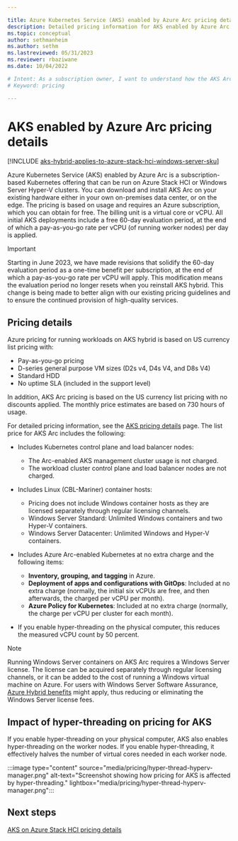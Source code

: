 ```yaml
---

title: Azure Kubernetes Service (AKS) enabled by Azure Arc pricing details
description: Detailed pricing information for AKS enabled by Azure Arc.
ms.topic: conceptual
author: sethmanheim
ms.author: sethm 
ms.lastreviewed: 05/31/2023
ms.reviewer: rbaziwane
ms.date: 10/04/2022

# Intent: As a subscription owner, I want to understand how the AKS Arc service is priced and what I am paying for.
# Keyword: pricing

---
```



# AKS enabled by Azure Arc pricing details

[!INCLUDE [aks-hybrid-applies-to-azure-stack-hci-windows-server-sku](includes/aks-hci-applies-to-skus/aks-hybrid-applies-to-azure-stack-hci-windows-server-sku.md)]

Azure Kubernetes Service (AKS) enabled by Azure Arc is a subscription-based Kubernetes offering that can be run on Azure Stack HCI or Windows Server Hyper-V clusters. You can download and install AKS Arc on your existing hardware either in your own on-premises data center, or on the edge. The pricing is based on usage and requires an Azure subscription, which you can obtain for free. The billing unit is a virtual core or vCPU. All initial AKS deployments include a free 60-day evaluation period, at the end of which a pay-as-you-go rate per vCPU (of running worker nodes) per day is applied.

> [!IMPORTANT]
> Starting in June 2023, we have made revisions that solidify the 60-day evaluation period as a one-time benefit per subscription, at the end of which a pay-as-you-go rate per vCPU will apply. This modification means the evaluation period no longer resets when you reinstall AKS hybrid. This change is being made to better align with our existing pricing guidelines and to ensure the continued provision of high-quality services.

## Pricing details

Azure pricing for running workloads on AKS hybrid is based on US currency list pricing with:

- Pay-as-you-go pricing
- D-series general purpose VM sizes (D2s v4, D4s V4, and D8s V4)
- Standard HDD
- No uptime SLA (included in the support level)

In addition, AKS Arc pricing is based on the US currency list pricing with no discounts applied. The monthly price estimates are based on 730 hours of usage.

For detailed pricing information, see the [AKS pricing details](https://azure.microsoft.com/pricing/details/azure-stack/aks-hci/#overview) page. The list price for AKS Arc includes the following:

- Includes Kubernetes control plane and load balancer nodes:
  - The Arc-enabled AKS management cluster usage is not charged.
  - The workload cluster control plane and load balancer nodes are not charged.

- Includes Linux (CBL-Mariner) container hosts:
  - Pricing does not include Windows container hosts as they are licensed separately through regular licensing channels.
  - Windows Server Standard: Unlimited Windows containers and two Hyper-V containers.
  - Windows Server Datacenter: Unlimited Windows and Hyper-V containers.

- Includes Azure Arc-enabled Kubernetes at no extra charge and the following items:
  - **Inventory, grouping, and tagging** in Azure.
  - **Deployment of apps and configurations with GitOps**: Included at no extra charge (normally, the initial six vCPUs are free, and then afterwards, the charged per vCPU per month).
  - **Azure Policy for Kubernetes**: Included at no extra charge (normally, the charge per vCPU per cluster for each month).

- If you enable hyper-threading on the physical computer, this reduces the measured vCPU count by 50 percent.

> [!NOTE]
> Running Windows Server containers on AKS Arc requires a Windows Server license. The license can be acquired separately through regular licensing channels, or it can be added to the cost of running a Windows virtual machine on Azure. For users with Windows Server Software Assurance, [Azure Hybrid benefits](azure-hybrid-benefit.md) might apply, thus reducing or eliminating the Windows Server license fees.

## Impact of hyper-threading on pricing for AKS

If you enable hyper-threading on your physical computer, AKS also enables hyper-threading on the worker nodes. If you enable hyper-threading, it effectively halves the number of virtual cores needed in each worker node.

:::image type="content" source="media/pricing/hyper-thread-hyperv-manager.png" alt-text="Screenshot showing how pricing for AKS is affected by hyper-threading." lightbox="media/pricing/hyper-thread-hyperv-manager.png":::

## Next steps

[AKS on Azure Stack HCI pricing details](https://azure.microsoft.com/pricing/details/azure-stack/aks-hci)


